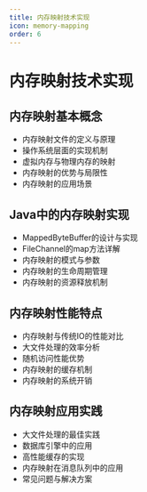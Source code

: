 ```yaml
---
title: 内存映射技术实现
icon: memory-mapping
order: 6
---
```


# 内存映射技术实现

## 内存映射基本概念

- 内存映射文件的定义与原理
- 操作系统层面的实现机制
- 虚拟内存与物理内存的映射
- 内存映射的优势与局限性
- 内存映射的应用场景

## Java中的内存映射实现

- MappedByteBuffer的设计与实现
- FileChannel的map方法详解
- 内存映射的模式与参数
- 内存映射的生命周期管理
- 内存映射的资源释放机制

## 内存映射性能特点

- 内存映射与传统IO的性能对比
- 大文件处理的效率分析
- 随机访问性能优势
- 内存映射的缓存机制
- 内存映射的系统开销

## 内存映射应用实践

- 大文件处理的最佳实践
- 数据库引擎中的应用
- 高性能缓存的实现
- 内存映射在消息队列中的应用
- 常见问题与解决方案
